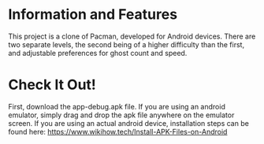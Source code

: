 # Information and Features
This project is a clone of Pacman, developed for Android devices. There are two separate levels, the second being of a higher difficulty than the first, and adjustable preferences for ghost count and speed.

# Check It Out!
First, download the app-debug.apk file. If you are using an android emulator, simply drag and drop the apk file anywhere on the emulator screen. If you are using an actual android device, installation steps can be found here: https://www.wikihow.tech/Install-APK-Files-on-Android
